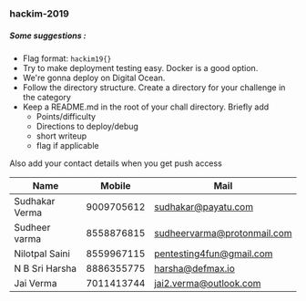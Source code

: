 ### hackim-2019

##### Some suggestions :
+ Flag format: `hackim19{}`
+ Try to make deployment testing easy. Docker is a good option.
+ We're gonna deploy on Digital Ocean.
+ Follow the directory structure. Create a directory for your challenge in the category
+ Keep a README.md in the root of your chall directory. Briefly add
   * Points/difficulty
   * Directions to deploy/debug
   * short writeup
   * flag if applicable

Also add your contact details when you get push access

|Name|Mobile|Mail|
|----|------|----|
|Sudhakar Verma|9009705612|sudhakar@payatu.com|
|Sudheer varma|8558876815| sudheervarma@protonmail.com|
|Nilotpal Saini|8559967115|pentesting4fun@gmail.com|
|N B Sri Harsha|8886355775|harsha@defmax.io|
|Jai Verma|7011413744|jai2.verma@outlook.com|
